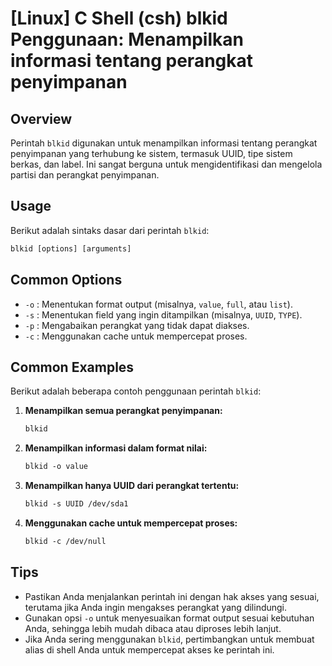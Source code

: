 # [Linux] C Shell (csh) blkid Penggunaan: Menampilkan informasi tentang perangkat penyimpanan

## Overview
Perintah `blkid` digunakan untuk menampilkan informasi tentang perangkat penyimpanan yang terhubung ke sistem, termasuk UUID, tipe sistem berkas, dan label. Ini sangat berguna untuk mengidentifikasi dan mengelola partisi dan perangkat penyimpanan.

## Usage
Berikut adalah sintaks dasar dari perintah `blkid`:

```csh
blkid [options] [arguments]
```

## Common Options
- `-o` : Menentukan format output (misalnya, `value`, `full`, atau `list`).
- `-s` : Menentukan field yang ingin ditampilkan (misalnya, `UUID`, `TYPE`).
- `-p` : Mengabaikan perangkat yang tidak dapat diakses.
- `-c` : Menggunakan cache untuk mempercepat proses.

## Common Examples
Berikut adalah beberapa contoh penggunaan perintah `blkid`:

1. **Menampilkan semua perangkat penyimpanan:**
   ```csh
   blkid
   ```

2. **Menampilkan informasi dalam format nilai:**
   ```csh
   blkid -o value
   ```

3. **Menampilkan hanya UUID dari perangkat tertentu:**
   ```csh
   blkid -s UUID /dev/sda1
   ```

4. **Menggunakan cache untuk mempercepat proses:**
   ```csh
   blkid -c /dev/null
   ```

## Tips
- Pastikan Anda menjalankan perintah ini dengan hak akses yang sesuai, terutama jika Anda ingin mengakses perangkat yang dilindungi.
- Gunakan opsi `-o` untuk menyesuaikan format output sesuai kebutuhan Anda, sehingga lebih mudah dibaca atau diproses lebih lanjut.
- Jika Anda sering menggunakan `blkid`, pertimbangkan untuk membuat alias di shell Anda untuk mempercepat akses ke perintah ini.